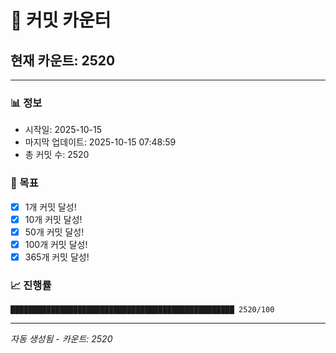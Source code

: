 # 🔢 커밋 카운터

## 현재 카운트: 2520

---

### 📊 정보
- 시작일: 2025-10-15
- 마지막 업데이트: 2025-10-15 07:48:59
- 총 커밋 수: 2520

### 🎯 목표
- [x] 1개 커밋 달성!
- [x] 10개 커밋 달성!
- [x] 50개 커밋 달성!
- [x] 100개 커밋 달성!
- [x] 365개 커밋 달성!

### 📈 진행률
```
██████████████████████████████████████████████████ 2520/100
```

---
*자동 생성됨 - 카운트: 2520*
